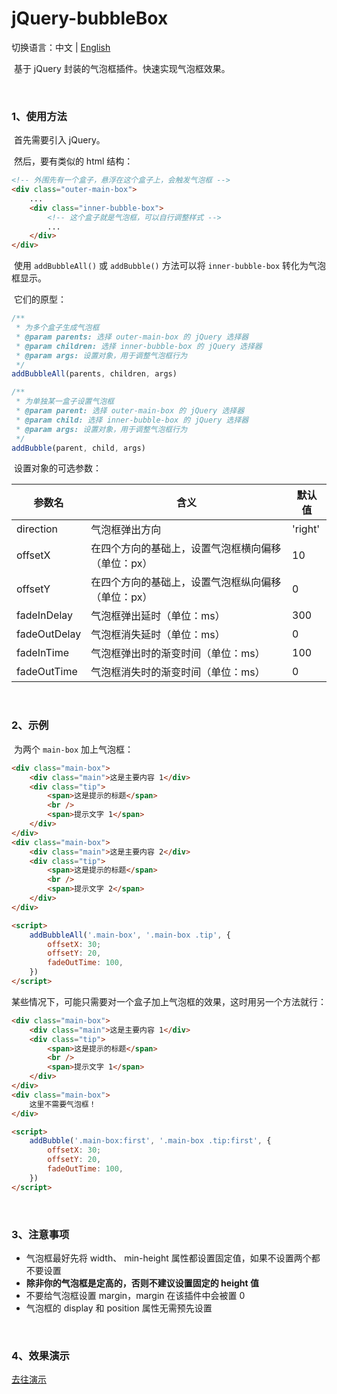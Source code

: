 # jQuery-bubbleBox

切换语言：中文 | [English](https://github.com/AiCorein/jQuery-bubbleBox/blob/main/README-en.md)

​	基于 jQuery 封装的气泡框插件。快速实现气泡框效果。




​	
### 1、使用方法

​	首先需要引入 jQuery。



​	然后，要有类似的 html 结构：

```html
<!-- 外围先有一个盒子，悬浮在这个盒子上，会触发气泡框 -->
<div class="outer-main-box">
	...
    <div class="inner-bubble-box">
        <!-- 这个盒子就是气泡框，可以自行调整样式 -->
        ...
    </div>
</div>
```
​	使用 `addBubbleAll()`  或 `addBubble()` 方法可以将 `inner-bubble-box` 转化为气泡框显示。

​	它们的原型：

```js
/**
 * 为多个盒子生成气泡框
 * @param parents: 选择 outer-main-box 的 jQuery 选择器
 * @param children: 选择 inner-bubble-box 的 jQuery 选择器
 * @param args: 设置对象，用于调整气泡框行为
 */
addBubbleAll(parents, children, args)

/**
 * 为单独某一盒子设置气泡框
 * @param parent: 选择 outer-main-box 的 jQuery 选择器
 * @param child: 选择 inner-bubble-box 的 jQuery 选择器
 * @param args: 设置对象，用于调整气泡框行为
 */
addBubble(parent, child, args)
```

​	设置对象的可选参数：

| 参数名       | 含义                                               | 默认值  |
| ------------ | -------------------------------------------------- | ------- |
| direction    | 气泡框弹出方向                                     | 'right' |
| offsetX      | 在四个方向的基础上，设置气泡框横向偏移（单位：px） | 10      |
| offsetY      | 在四个方向的基础上，设置气泡框纵向偏移（单位：px） | 0       |
| fadeInDelay  | 气泡框弹出延时（单位：ms）                         | 300     |
| fadeOutDelay | 气泡框消失延时（单位：ms）                         | 0       |
| fadeInTime   | 气泡框弹出时的渐变时间（单位：ms）                 | 100     |
| fadeOutTime  | 气泡框消失时的渐变时间（单位：ms）                 | 0       |


​	
### 2、示例

​	为两个 `main-box` 加上气泡框：

```html
<div class="main-box">
    <div class="main">这是主要内容 1</div>
    <div class="tip">
        <span>这是提示的标题</span>
        <br />
        <span>提示文字 1</span>
    </div>
</div>
<div class="main-box">
    <div class="main">这是主要内容 2</div>
    <div class="tip">
        <span>这是提示的标题</span>
        <br />
        <span>提示文字 2</span>
    </div>
</div>

<script>
    addBubbleAll('.main-box', '.main-box .tip', {
        offsetX: 30;
        offsetY: 20,
        fadeOutTime: 100,
    })
</script>
```

​	某些情况下，可能只需要对一个盒子加上气泡框的效果，这时用另一个方法就行：

```html
<div class="main-box">
    <div class="main">这是主要内容 1</div>
    <div class="tip">
        <span>这是提示的标题</span>
        <br />
        <span>提示文字 1</span>
    </div>
</div>
<div class="main-box">
    这里不需要气泡框！
</div>

<script>
    addBubble('.main-box:first', '.main-box .tip:first', {
        offsetX: 30;
        offsetY: 20,
        fadeOutTime: 100,
    })
</script>
```


​	
### 3、注意事项

- 气泡框最好先将 width、 min-height 属性都设置固定值，如果不设置两个都不要设置
- **除非你的气泡框是定高的，否则不建议设置固定的 height 值**
- 不要给气泡框设置 margin，margin 在该插件中会被置 0
- 气泡框的 display 和 position 属性无需预先设置

​	
### 4、效果演示
[去往演示](https://www.glowmem.com/projectsLab/tools/bubbleTest.html)
